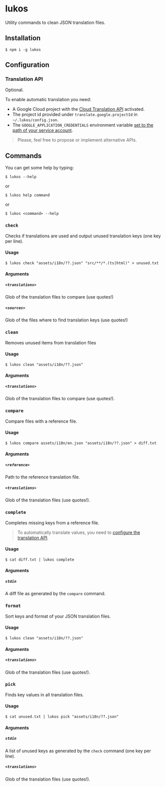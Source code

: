 # lukos

Utility commands to clean JSON translation files.

## Installation

    $ npm i -g lukos

## Configuration

### Translation API

Optional.

To enable automatic translation you need:

- A Google Cloud project with the [Cloud Translation API](https://console.cloud.google.com/apis/library/translate.googleapis.com) activated.
- The project id provided under `translate.google.projectId` in `~/.lukos/config.json`.
- The `GOOGLE_APPLICATION_CREDENTIALS` environment variable [set to the path of your service account](https://cloud.google.com/docs/authentication/getting-started#setting_the_environment_variable).

> Please, feel free to propose or implement alternative APIs.

## Commands

You can get some help by typing:

    $ lukos --help

or

    $ lukos help command

or

    $ lukos <command> --help

### `check`

Checks if translations are used and output unused translation keys (one key per line).

#### Usage

    $ lukos check "assets/i18n/??.json" "src/**/*.(ts|html)" > unused.txt

#### Arguments

##### `<translations>`

Glob of the translation files to compare (use quotes!)

##### `<sources>`

Glob of the files where to find translation keys (use quotes!)

### `clean`

Removes unused items from translation files

#### Usage

    $ lukos clean "assets/i18n/??.json"

#### Arguments

##### `<translations>`

Glob of the translation files to compare (use quotes!).

### `compare`

Compare files with a reference file.

#### Usage

    $ lukos compare assets/i18n/en.json "assets/i18n/??.json" > diff.txt

#### Arguments

##### `<reference>`

Path to the reference translation file.

##### `<translations>`

Glob of the translation files (use quotes!).

### `complete`

Completes missing keys from a reference file.

> To automatically translate values, you need to [configure the translation API](#translation-api).

#### Usage

    $ cat diff.txt | lukos complete

#### Arguments

##### `stdin`

A diff file as generated by the `compare` command.

### `format`

Sort keys and format of your JSON translation files.

#### Usage

    $ lukos clean "assets/i18n/??.json"

#### Arguments

##### `<translations>`

Glob of the translation files (use quotes!).

### `pick`

Finds key values in all translation files.

#### Usage

    $ cat unused.txt | lukos pick "assets/i18n/??.json"

#### Arguments

##### `stdin`

A list of unused keys as generated by the `check` command (one key per line).

##### `<translations>`

Glob of the translation files (use quotes!).
